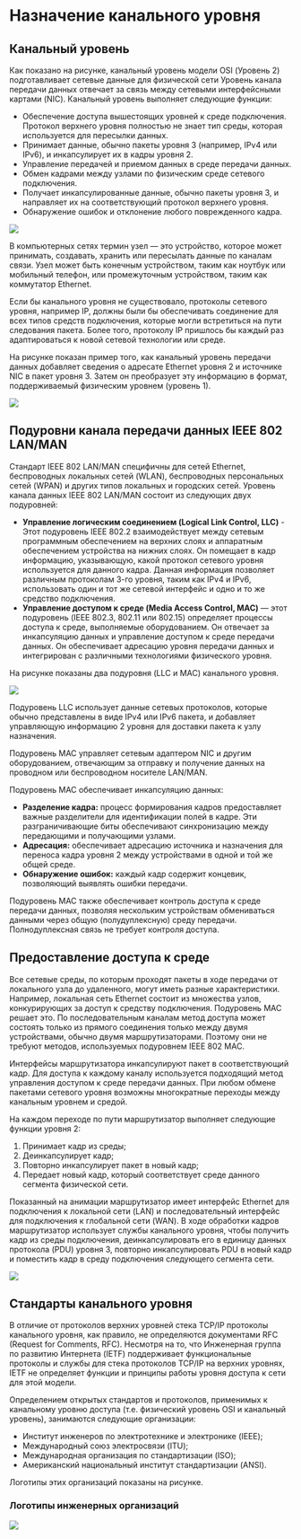 # Назначение канального уровня

<!-- 6.1.1 -->
## Канальный уровень

Как показано на рисунке, канальный уровень модели OSI (Уровень 2) подготавливает сетевые данные для физической сети Уровень канала передачи данных отвечает за связь между сетевыми интерфейсными картами (NIC). Канальный уровень выполняет следующие функции:

* Обеспечение доступа вышестоящих уровней к среде подключения. Протокол верхнего уровня полностью не знает тип среды, которая используется для пересылки данных.
* Принимает данные, обычно пакеты уровня 3 (например, IPv4 или IPv6), и инкапсулирует их в кадры уровня 2.
* Управление передачей и приемом данных в среде передачи данных.
* Обмен кадрами между узлами по физическим среде сетевого подключения.
* Получает инкапсулированные данные, обычно пакеты уровня 3, и направляет их на соответствующий протокол верхнего уровня.
* Обнаружение ошибок и отклонение любого поврежденного кадра.

![](./assets/6.1.1-1.png)
<!-- /courses/itn-dl/aeed0790-34fa-11eb-ad9a-f74babed41a6/af20e8d0-34fa-11eb-ad9a-f74babed41a6/assets/2ded8551-1c25-11ea-81a0-ffc2c49b96bc.svg -->

В компьютерных сетях термин узел — это устройство, которое может принимать, создавать, хранить или пересылать данные по каналам связи. Узел может быть конечным устройством, таким как ноутбук или мобильный телефон, или промежуточным устройством, таким как коммутатор Ethernet.

Если бы канального уровня не существовало, протоколы сетевого уровня, например IP, должны были бы обеспечивать соединение для всех типов средств подключения, которые могли встретиться на пути следования пакета. Более того, протоколу IP пришлось бы каждый раз адаптироваться к новой сетевой технологии или среде.

На рисунке показан пример того, как канальный уровень передачи данных добавляет сведения о адресате Ethernet уровня 2 и источнике NIC в пакет уровня 3. Затем он преобразует эту информацию в формат, поддерживаемый физическим уровнем (уровень 1).

![](./assets/6.1.1-2.png)
<!-- /courses/itn-dl/aeed0790-34fa-11eb-ad9a-f74babed41a6/af20e8d0-34fa-11eb-ad9a-f74babed41a6/assets/2dedfa81-1c25-11ea-81a0-ffc2c49b96bc.svg -->

<!-- 6.1.2 -->
## Подуровни канала передачи данных IEEE 802 LAN/MAN

Стандарт IEEE 802 LAN/MAN специфичны для сетей Ethernet, беспроводных локальных сетей (WLAN), беспроводных персональных сетей (WPAN) и других типов локальных и городских сетей. Уровень канала данных IEEE 802 LAN/MAN состоит из следующих двух подуровней:

* **Управление логическим соединением (Logical Link Control, LLC)** - Этот подуровень IEEE 802.2 взаимодействует между сетевым программным обеспечением на верхних слоях и аппаратным обеспечением устройства на нижних слоях. Он помещает в кадр информацию, указывающую, какой протокол сетевого уровня используется для данного кадра. Данная информация позволяет различным протоколам 3-го уровня, таким как IPv4 и IPv6, использовать один и тот же сетевой интерфейс и одно и то же средство подключения.
* **Управление доступом к среде (Media Access Control, MAC)**   — этот подуровень (IEEE 802.3, 802.11 или 802.15) определяет процессы доступа к среде, выполняемые оборудованием. Он отвечает за инкапсуляцию данных и управление доступом к среде передачи данных. Он обеспечивает адресацию уровня передачи данных и интегрирован с различными технологиями физического уровня.

На рисунке показаны два подуровня (LLC и MAC) канального уровня.

![](./assets/6.1.2.png)
<!-- /courses/itn-dl/aeed0790-34fa-11eb-ad9a-f74babed41a6/af20e8d0-34fa-11eb-ad9a-f74babed41a6/assets/2deebdd0-1c25-11ea-81a0-ffc2c49b96bc.svg -->

Подуровень LLC использует данные сетевых протоколов, которые обычно представлены в виде IPv4 или IPv6 пакета, и добавляет управляющую информацию 2 уровня для доставки пакета к узлу назначения. 

Подуровень MAC управляет сетевым адаптером NIC и другим оборудованием, отвечающим за отправку и получение данных на проводном или беспроводном носителе LAN/MAN.

Подуровень MAC обеспечивает инкапсуляцию данных:

* **Разделение кадра:**  процесс формирования кадров предоставляет важные разделители для идентификации полей в кадре. Эти разграничивающие биты обеспечивают синхронизацию между передающими и получающими узлами.
* **Адресация:**  обеспечивает адресацию источника и назначения для переноса кадра уровня 2 между устройствами в одной и той же общей среде.
* **Обнаружение ошибок:**  каждый кадр содержит концевик, позволяющий выявлять ошибки передачи.

Подуровень MAC также обеспечивает контроль доступа к среде передачи данных, позволяя нескольким устройствам обмениваться данными через общую (полудуплексную) среду передачи. Полнодуплексная связь не требует контроля доступа.

<!-- 6.1.3 -->
## Предоставление доступа к среде

Все сетевые среды, по которым проходят пакеты в ходе передачи от локального узла до удаленного, могут иметь разные характеристики. Например, локальная сеть Ethernet состоит из множества узлов, конкурирующих за доступ к средству подключения. Подуровень MAC решает это. По последовательным каналам метод доступа может состоять только из прямого соединения только между двумя устройствами, обычно двумя маршрутизаторами. Поэтому они не требуют методов, используемых подуровнем IEEE 802 MAC.

Интерфейсы маршрутизатора инкапсулируют пакет в соответствующий кадр. Для доступа к каждому каналу используется подходящий метод управления доступом к среде передачи данных. При любом обмене пакетами сетевого уровня возможны многократные переходы между канальным уровнем и средой.

На каждом переходе по пути маршрутизатор выполняет следующие функции уровня 2:

1.  Принимает кадр из среды;
2.  Деинкапсулирует кадр;
3.  Повторно инкапсулирует пакет в новый кадр;
4.  Передает новый кадр, который соответствует среде данного сегмента физической сети.

Показанный на анимации маршрутизатор имеет интерфейс Ethernet для подключения к локальной сети (LAN) и последовательный интерфейс для подключения к глобальной сети (WAN). В ходе обработки кадров маршрутизатор использует службы канального уровня, чтобы получить кадр из среды подключения, деинкапсулировать его в единицу данных протокола (PDU) уровня 3, повторно инкапсулировать PDU в новый кадр и поместить кадр в среду подключения следующего сегмента сети.

![](./assets/6.1.3.gif)

<!-- 6.1.4 -->
## Стандарты канального уровня

В отличие от протоколов верхних уровней стека TCP/IP протоколы канального уровня, как правило, не определяются документами RFC (Request for Comments, RFC). Несмотря на то, что Инженерная группа по развитию Интернета (IETF) поддерживает функциональные протоколы и службы для стека протоколов TCP/IP на верхних уровнях, IETF не определяет функции и принципы работы уровня доступа к сети для этой модели.

Определением открытых стандартов и протоколов, применимых к канальному уровню доступа (т.е. физический уровень OSI и канальный уровень), занимаются следующие организации:

* Институт инженеров по электротехнике и электронике (IEEE);
* Международный союз электросвязи (ITU);
* Международная организация по стандартизации (ISO);
* Американский национальный институт стандартизации (ANSI).

Логотипы этих организаций показаны на рисунке.

### Логотипы инженерных организаций

![](./assets/6.1.4.png)
<!-- /courses/itn-dl/aeed0790-34fa-11eb-ad9a-f74babed41a6/af20e8d0-34fa-11eb-ad9a-f74babed41a6/assets/2deff656-1c25-11ea-81a0-ffc2c49b96bc.svg -->

<!-- 6.1.5 -->
<!-- quiz -->

